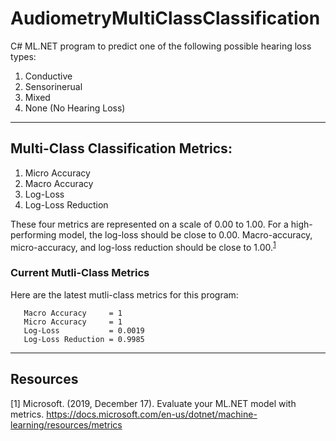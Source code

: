 # AudiometryMultiClassClassification

C# ML.NET program to predict one of the following possible hearing loss types:
1. Conductive
2. Sensorinerual
3. Mixed
4. None (No Hearing Loss)

---

## Multi-Class Classification Metrics:

1. Micro Accuracy
2. Macro Accuracy
3. Log-Loss
4. Log-Loss Reduction

These four metrics are represented on a scale of 0.00 to 1.00. For a high-performing model, the log-loss should be close to 0.00. Macro-accuracy, micro-accuracy, and log-loss reduction should be close to 1.00.<sup>[1](https://docs.microsoft.com/en-us/dotnet/machine-learning/resources/metrics)</sup>

### Current Mutli-Class Metrics

Here are the latest mutli-class metrics for this program:
```
   Macro Accuracy     = 1
   Micro Accuracy     = 1
   Log-Loss           = 0.0019
   Log-Loss Reduction = 0.9985
```

---

## Resources
[1] Microsoft. (2019, December 17). Evaluate your ML.NET model with metrics. https://docs.microsoft.com/en-us/dotnet/machine-learning/resources/metrics
